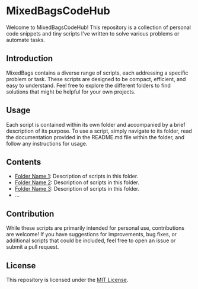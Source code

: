 # MixedBagsCodeHub

Welcome to MixedBagsCodeHub! This repository is a collection of personal code snippets and tiny scripts I've written to solve various problems or automate tasks.

## Introduction

MixedBags contains a diverse range of scripts, each addressing a specific problem or task. These scripts are designed to be compact, efficient, and easy to understand. Feel free to explore the different folders to find solutions that might be helpful for your own projects.

## Usage

Each script is contained within its own folder and accompanied by a brief description of its purpose. To use a script, simply navigate to its folder, read the documentation provided in the README.md file within the folder, and follow any instructions for usage.

## Contents

- [Folder Name 1](folder1/README.md): Description of scripts in this folder.
- [Folder Name 2](folder2/README.md): Description of scripts in this folder.
- [Folder Name 3](folder3/README.md): Description of scripts in this folder.
- ...

## Contribution

While these scripts are primarily intended for personal use, contributions are welcome! If you have suggestions for improvements, bug fixes, or additional scripts that could be included, feel free to open an issue or submit a pull request.

## License

This repository is licensed under the [MIT License](LICENSE).
